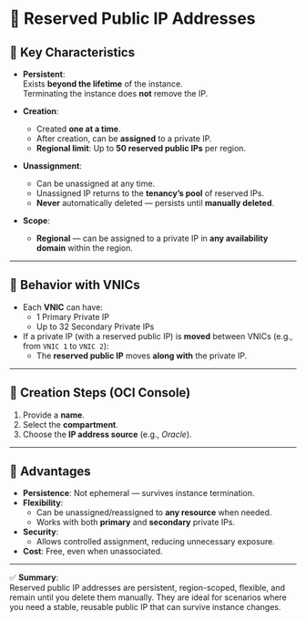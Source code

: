 # 📘 Reserved Public IP Addresses

## 🔹 Key Characteristics

- **Persistent**:  
  Exists **beyond the lifetime** of the instance.  
  Terminating the instance does **not** remove the IP.
  
- **Creation**:
  - Created **one at a time**.
  - After creation, can be **assigned** to a private IP.
  - **Regional limit**: Up to **50 reserved public IPs** per region.

- **Unassignment**:
  - Can be unassigned at any time.
  - Unassigned IP returns to the **tenancy’s pool** of reserved IPs.
  - **Never** automatically deleted — persists until **manually deleted**.

- **Scope**:
  - **Regional** — can be assigned to a private IP in **any availability domain** within the region.

---

## 🔹 Behavior with VNICs

- Each **VNIC** can have:
  - 1 Primary Private IP
  - Up to 32 Secondary Private IPs
- If a private IP (with a reserved public IP) is **moved** between VNICs (e.g., from `VNIC 1` to `VNIC 2`):
  - The **reserved public IP** moves **along with** the private IP.

---

## 🔹 Creation Steps (OCI Console)

1. Provide a **name**.
2. Select the **compartment**.
3. Choose the **IP address source** (e.g., *Oracle*).

---

## 🔹 Advantages

- **Persistence**: Not ephemeral — survives instance termination.
- **Flexibility**:  
  - Can be unassigned/reassigned to **any resource** when needed.
  - Works with both **primary** and **secondary** private IPs.
- **Security**:  
  - Allows controlled assignment, reducing unnecessary exposure.
- **Cost**: Free, even when unassociated.

---

✅ **Summary**:  
Reserved public IP addresses are persistent, region-scoped, flexible, and remain until you delete them manually. They are ideal for scenarios where you need a stable, reusable public IP that can survive instance changes.
